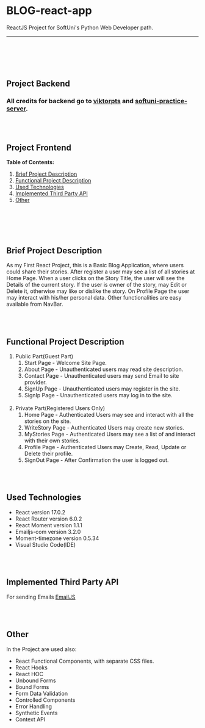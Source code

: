 # BLOG-react-app

ReactJS Project for SoftUni's Python Web Developer path.

---
<br></br>
<br></br>
## Project Backend
### All credits for backend go to [viktorpts](https://github.com/viktorpts) and [softuni-practice-server](https://github.com/softuni-practice-server/softuni-practice-server).
<br></br>
## Project Frontend

**Table of Contents:**

1. [Brief Project Description](#brief-project-description)
1. [Functional Project Description](#functional-project-description)
1. [Used Technologies](#used-technologies)
1. [Implemented Third Party API](#implemented-third-party-api)
1. [Other](#other)

<br></br>
<br></br>

## Brief Project Description

 As my First React Project, this is a Basic Blog Application, where users could share their stories. After register a user may see a list of all stories at Home Page. When a user clicks on the Story Title, the user will see the Details of the current story. If the user is owner of the story, may Edit or Delete it, otherwise may like or dislike the story. On Profile Page the user may interact with his/her personal data. Other functionalities are easy available from NavBar.

 <br></br>

## Functional Project Description
1. Public Part(Guest Part)
    1. Start Page - Welcome Site Page.
    1. About Page - Unauthenticated users may read site description.
    1. Contact Page - Unauthenticated users may send Email to site provider.
    1. SignUp Page - Unauthenticated users may register in the site.
    1. SignIp Page - Unauthenticated users may log in to the site.
<br></br>
2. Private Part(Registered Users Only)
    1. Home Page - Authenticated Users may see and interact with all the stories on the site.
    1. WriteStory Page - Authenticated Users may create new stories.
    1. MyStories Page - Authenticated Users may see a list of and interact with their own stories.
    1. Profile Page - Authenticated Users may Create, Read, Update or Delete their profile.
    1. SignOut Page - After Confirmation the user is logged out.

<br></br>

## Used Technologies 
- React version 17.0.2
- React Router version 6.0.2
- React Moment version 1.1.1
- Emailjs-com version 3.2.0
- Moment-timezone version 0.5.34
- Visual Studio Code(IDE)

<br></br>

## Implemented Third Party API
For sending Emails [EmailJS](https://www.emailjs.com/)

<br></br>

## Other
In the Project are used also:
- React Functional Components, with separate CSS files.
- React Hooks
- React HOC
- Unbound Forms
- Bound Forms
- Form Data Validation
- Controlled Components
- Error Handling
- Synthetic Events
- Context API
